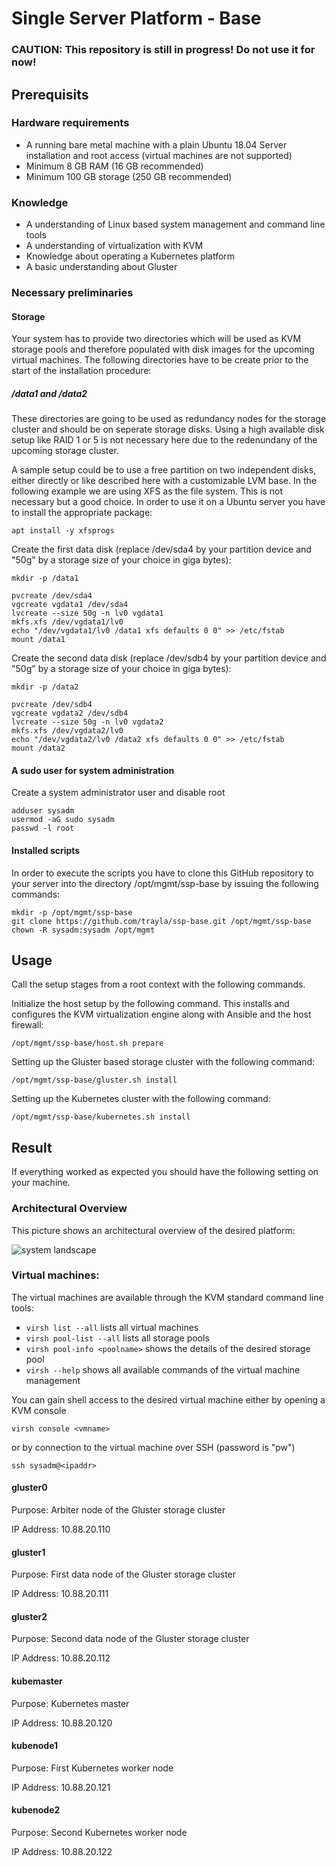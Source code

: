 # Single Server Platform - Base

### CAUTION: This repository is still in progress! Do not use it for now!

## Prerequisits

### Hardware requirements

- A running bare metal machine with a plain Ubuntu 18.04 Server installation and root access (virtual machines are not supported)
- Minimum 8 GB RAM (16 GB recommended) 
- Minimum 100 GB storage (250 GB recommended)

### Knowledge

- A understanding of Linux based system management and command line tools
- A understanding of virtualization with KVM
- Knowledge about operating a Kubernetes platform
- A basic understanding about Gluster

### Necessary preliminaries

#### Storage

Your system has to provide two directories which will be used as KVM storage pools and therefore populated with disk images for the upcoming virtual machines. The following directories have to be create prior to the start of the installation procedure:

##### /data1 and /data2

These directories are going to be used as redundancy nodes for the storage cluster and should be on seperate storage disks. Using a high available disk setup like RAID 1 or 5 is not necessary here due to the redenundany of the upcoming storage cluster.

A sample setup could be to use a free partition on two independent disks, either directly or like described here with a customizable LVM base. In the following example we are using XFS as the file system. This is not necessary but a good choice. In order to use it on a Ubuntu server you have to install the appropriate package:

~~~~ShellSession
apt install -y xfsprogs
~~~~

Create the first data disk (replace /dev/sda4 by your partition device and "50g" by a storage size of your choice in giga bytes):

```ShellSession
mkdir -p /data1
```

```ShellSession
pvcreate /dev/sda4
vgcreate vgdata1 /dev/sda4
lvcreate --size 50g -n lv0 vgdata1
mkfs.xfs /dev/vgdata1/lv0
echo "/dev/vgdata1/lv0 /data1 xfs defaults 0 0" >> /etc/fstab
mount /data1
```

Create the second data disk (replace /dev/sdb4 by your partition device and "50g" by a storage size of your choice in giga bytes):

```ShellSession
mkdir -p /data2
```

```ShellSession
pvcreate /dev/sdb4
vgcreate vgdata2 /dev/sdb4
lvcreate --size 50g -n lv0 vgdata2
mkfs.xfs /dev/vgdata2/lv0
echo "/dev/vgdata2/lv0 /data2 xfs defaults 0 0" >> /etc/fstab
mount /data2
```

#### A sudo user for system administration

Create a system administrator user and disable root
```ShellSession
adduser sysadm
usermod -aG sudo sysadm
passwd -l root
```

#### Installed scripts

In order to execute the scripts you have to clone this GitHub repository to your server into the directory /opt/mgmt/ssp-base by issuing the following commands:
```ShellSession
mkdir -p /opt/mgmt/ssp-base
git clone https://github.com/trayla/ssp-base.git /opt/mgmt/ssp-base
chown -R sysadm:sysadm /opt/mgmt
```

## Usage

Call the setup stages from a root context with the following commands.

Initialize the host setup by the following command. This installs and configures the KVM virtualization engine along with Ansible and the host firewall:
```ShellSession
/opt/mgmt/ssp-base/host.sh prepare
```

Setting up the Gluster based storage cluster with the following command:
```ShellSession
/opt/mgmt/ssp-base/gluster.sh install
```

Setting up the Kubernetes cluster with the following command:
```ShellSession
/opt/mgmt/ssp-base/kubernetes.sh install
```

## Result

If everything worked as expected you should have the following setting on your machine.

### Architectural Overview

This picture shows an architectural overview of the desired platform:

![system landscape](https://trayla.github.com/docs/systemlandscape.svg)

### Virtual machines:

The virtual machines are available through the KVM standard command line tools:
- `virsh list --all` lists all virtual machines
- `virsh pool-list --all` lists all storage pools
- `virsh pool-info <poolname>` shows the details of the desired storage pool
- `virsh --help` shows all available commands of the virtual machine management

You can gain shell access to the desired virtual machine either by opening a KVM console
```ShellSession
virsh console <vmname>
```
or by connection to the virtual machine over SSH (password is "pw")
```ShellSession
ssh sysadm@<ipaddr>
```

#### gluster0

Purpose: Arbiter node of the Gluster storage cluster

IP Address: 10.88.20.110

#### gluster1

Purpose: First data node of the Gluster storage cluster

IP Address: 10.88.20.111

#### gluster2

Purpose: Second data node of the Gluster storage cluster

IP Address: 10.88.20.112

#### kubemaster

Purpose: Kubernetes master

IP Address: 10.88.20.120

#### kubenode1

Purpose: First Kubernetes worker node

IP Address: 10.88.20.121

#### kubenode2

Purpose: Second Kubernetes worker node

IP Address: 10.88.20.122
